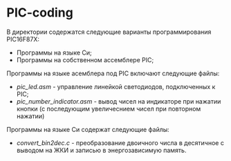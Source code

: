 # PIC-coding

В директории содержатся следующие варианты программирования PIC16F87X:
* Программы на языке Си;
* Программы на собственном ассемблере PIC;

Программы на языке асемблера под PIC включают следующие файлы:

- *pic_led.asm* - управление линейкой светодиодов, подключенных к PIC;
- *pic_number_indicator.asm* - вывод чисел на индикаторе при нажатии кнопки (с последующим увеличеснием чисел при повторном нажатии)

Программы на языке Си содержат следующие файлы:
- *convert_bin2dec.c* - преобразование двоичного числа в десятичное с выводом на ЖКИ и записью в энергозависимую память.
